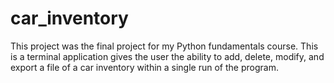 # car_inventory

This project was the final project for my Python fundamentals course.
This is a terminal application  gives the user the ability to add, delete, modify, and export a file of a car inventory within a single run of the program.
